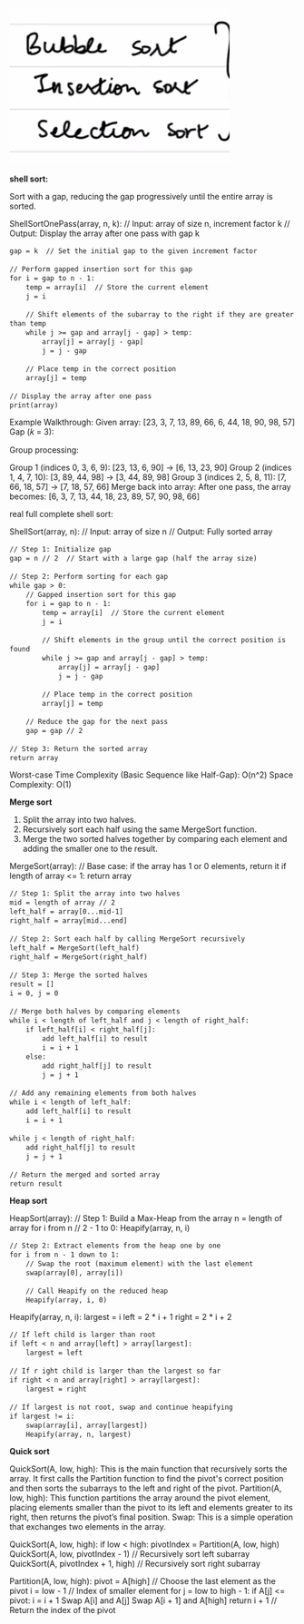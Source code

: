
![alt text](image-1.png)

**shell sort:**

Sort with a gap, reducing the gap progressively until the entire array is sorted.

ShellSortOnePass(array, n, k):
    // Input: array of size n, increment factor k
    // Output: Display the array after one pass with gap k

    gap = k  // Set the initial gap to the given increment factor

    // Perform gapped insertion sort for this gap
    for i = gap to n - 1:
        temp = array[i]  // Store the current element
        j = i

        // Shift elements of the subarray to the right if they are greater than temp
        while j >= gap and array[j - gap] > temp:
            array[j] = array[j - gap]
            j = j - gap

        // Place temp in the correct position
        array[j] = temp

    // Display the array after one pass
    print(array)



Example Walkthrough:
Given array: [23, 3, 7, 13, 89, 66, 6, 44, 18, 90, 98, 57]
Gap (𝑘 = 3):

Group processing:

Group 1 (indices 0, 3, 6, 9): [23, 13, 6, 90] → [6, 13, 23, 90]
Group 2 (indices 1, 4, 7, 10): [3, 89, 44, 98] → [3, 44, 89, 98]
Group 3 (indices 2, 5, 8, 11): [7, 66, 18, 57] → [7, 18, 57, 66]
Merge back into array: After one pass, the array becomes: [6, 3, 7, 13, 44, 18, 23, 89, 57, 90, 98, 66]


real full complete shell sort:

ShellSort(array, n):
    // Input: array of size n
    // Output: Fully sorted array

    // Step 1: Initialize gap
    gap = n // 2  // Start with a large gap (half the array size)

    // Step 2: Perform sorting for each gap
    while gap > 0:
        // Gapped insertion sort for this gap
        for i = gap to n - 1:
            temp = array[i]  // Store the current element
            j = i

            // Shift elements in the group until the correct position is found
            while j >= gap and array[j - gap] > temp:
                array[j] = array[j - gap]
                j = j - gap

            // Place temp in the correct position
            array[j] = temp

        // Reduce the gap for the next pass
        gap = gap // 2

    // Step 3: Return the sorted array
    return array


Worst-case Time Complexity (Basic Sequence like Half-Gap): O(n^2)
Space Complexity: O(1)

**Merge sort**

1. Split the array into two halves.
2. Recursively sort each half using the same MergeSort function.
3. Merge the two sorted halves together by comparing each element and adding the smaller one to the result.

MergeSort(array):
    // Base case: if the array has 1 or 0 elements, return it
    if length of array <= 1:
        return array

    // Step 1: Split the array into two halves
    mid = length of array // 2
    left_half = array[0...mid-1]
    right_half = array[mid...end]
    
    // Step 2: Sort each half by calling MergeSort recursively
    left_half = MergeSort(left_half)
    right_half = MergeSort(right_half)
    
    // Step 3: Merge the sorted halves
    result = []
    i = 0, j = 0
    
    // Merge both halves by comparing elements
    while i < length of left_half and j < length of right_half:
        if left_half[i] < right_half[j]:
            add left_half[i] to result
            i = i + 1
        else:
            add right_half[j] to result
            j = j + 1
    
    // Add any remaining elements from both halves
    while i < length of left_half:
        add left_half[i] to result
        i = i + 1
    
    while j < length of right_half:
        add right_half[j] to result
        j = j + 1
    
    // Return the merged and sorted array
    return result


**Heap sort**

HeapSort(array):
    // Step 1: Build a Max-Heap from the array
    n = length of array
    for i from n // 2 - 1 to 0:
        Heapify(array, n, i)

    // Step 2: Extract elements from the heap one by one
    for i from n - 1 down to 1:
        // Swap the root (maximum element) with the last element
        swap(array[0], array[i])
        
        // Call Heapify on the reduced heap
        Heapify(array, i, 0)

Heapify(array, n, i):
    largest = i
    left = 2 * i + 1
    right = 2 * i + 2

    // If left child is larger than root
    if left < n and array[left] > array[largest]:
        largest = left

    // If r ight child is larger than the largest so far
    if right < n and array[right] > array[largest]:
        largest = right

    // If largest is not root, swap and continue heapifying
    if largest != i:
        swap(array[i], array[largest])
        Heapify(array, n, largest)


**Quick sort**

QuickSort(A, low, high): This is the main function that recursively sorts the array. It first calls the Partition function to find the pivot's correct position and then sorts the subarrays to the left and right of the pivot.
Partition(A, low, high): This function partitions the array around the pivot element, placing elements smaller than the pivot to its left and elements greater to its right, then returns the pivot’s final position.
Swap: This is a simple operation that exchanges two elements in the array.



QuickSort(A, low, high):
    if low < high:
        pivotIndex = Partition(A, low, high)
        QuickSort(A, low, pivotIndex - 1)  // Recursively sort left subarray
        QuickSort(A, pivotIndex + 1, high) // Recursively sort right subarray

Partition(A, low, high):
    pivot = A[high]  // Choose the last element as the pivot
    i = low - 1      // Index of smaller element
    for j = low to high - 1:
        if A[j] <= pivot:
            i = i + 1
            Swap A[i] and A[j]
    Swap A[i + 1] and A[high]
    return i + 1  // Return the index of the pivot
